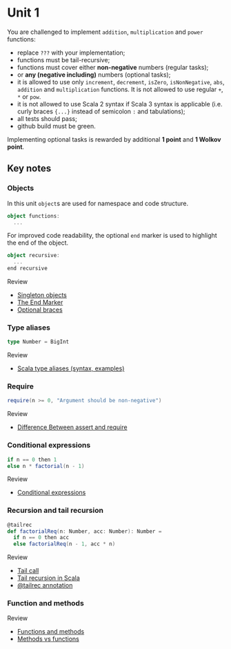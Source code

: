 # Unit 1

You are challenged to implement `addition`, `multiplication` and `power` functions:
* replace `???` with your implementation;
* functions must be tail-recursive;
* functions must cover either **non-negative** numbers (regular tasks);
* or **any (negative including)** numbers (optional tasks);
* it is allowed to use only `increment`, `decrement`, `isZero`, `isNonNegative`, `abs`, `addition` 
and `multiplication` functions. It is not allowed to use regular `+`, `*` or `pow`. 
* it is not allowed to use Scala 2 syntax if Scala 3 syntax is applicable 
(i.e. curly braces `{...}` instead of semicolon `:` and tabulations);
* all tests should pass;
* github build must be green.

Implementing optional tasks is rewarded by additional **1 point** and **1 Wolkov point**.


## Key notes

### Objects
In this unit `object`s are used for namespace and code structure.

```scala 3
object functions:
  ...
```

For improved code readability, the optional `end` marker is used to highlight the end of the object.

````scala 3
object recursive:
  ...
end recursive
````

Review
* [Singleton objects](https://docs.scala-lang.org/tour/singleton-objects.html)
* [The End Marker](https://docs.scala-lang.org/scala3/reference/other-new-features/indentation.html)
* [Optional braces](https://docs.scala-lang.org/scala3/reference/other-new-features/indentation.html)


### Type aliases

```scala 3
type Number = BigInt
```
Review 
* [Scala type aliases (syntax, examples)](https://alvinalexander.com/scala/scala-type-aliases-syntax-examples/)

### Require
```scala 3
require(n >= 0, "Argument should be non-negative")
```

Review
* [Difference Between assert and require](https://www.baeldung.com/scala/assert-vs-require)


### Conditional expressions

```scala 3
if n == 0 then 1
else n * factorial(n - 1)
```

Review
* [Conditional expressions](https://www.baeldung.com/scala/conditional-expressions)

### Recursion and tail recursion
```scala 3
@tailrec
def factorialReq(n: Number, acc: Number): Number =
  if n == 0 then acc
  else factorialReq(n - 1, acc * n)
```

Review
* [Tail call](https://en.wikipedia.org/wiki/Tail_call)
* [Tail recursion in Scala](https://www.baeldung.com/scala/tail-recursion)
* [@tailrec annotation](https://docs.scala-lang.org/tour/annotations.html#annotations-that-ensure-correctness-of-encodings)

### Function and methods

Review
* [Functions and methods](https://www.baeldung.com/scala/functions-methods)
* [Methods vs functions](https://rjlfinn.medium.com/scala-methods-vs-functions-970342a842c9)


